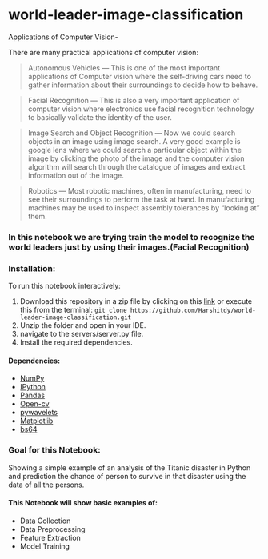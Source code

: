 # world-leader-image-classification

Applications of Computer Vision-

There are many practical applications of computer vision:

>Autonomous Vehicles — This is one of the most important applications of Computer vision where the self-driving cars need to gather information about their surroundings to decide how to behave.

>Facial Recognition — This is also a very important application of computer vision where electronics use facial recognition technology to basically validate the identity of the user.

>Image Search and Object Recognition — Now we could search objects in an image using image search. A very good example is google lens where we could search a particular object within the image by clicking the photo of the image and the computer vision algorithm will search through the catalogue of images and extract information out of the image.

>Robotics — Most robotic machines, often in manufacturing, need to see their surroundings to perform the task at hand. In manufacturing machines may be used to inspect assembly tolerances by “looking at” them.

### In this notebook we are trying train the model to recognize the world leaders just by using their images.(Facial Recognition)

### Installation:

To run this notebook interactively:

1. Download this repository in a zip file by clicking on this [link](https://github.com/Harshitdy/world-leader-image-classification/archive/refs/heads/github.zip) or execute this from the terminal:
`git clone https://github.com/Harshitdy/world-leader-image-classification.git`
2. Unzip the folder and open in your IDE.
3. navigate to the servers/server.py file.
4. Install the required dependencies.

#### Dependencies:
* [NumPy](http://www.numpy.org/)
* [IPython](http://ipython.org/)
* [Pandas](http://pandas.pydata.org/)
* [Open-cv](https://docs.opencv.org/4.x/d3/d52/tutorial_windows_install.html)
* [pywavelets](https://pywavelets.readthedocs.io/en/latest/install.html)
* [Matplotlib](http://matplotlib.org/)
* [bs64](https://pypi.org/project/pybase64/)

### Goal for this Notebook:
Showing a simple example of an analysis of the Titanic disaster in Python and prediction the chance of person to survive in that disaster using the data of all the persons.

#### This Notebook will show basic examples of:
*  Data Collection
*  Data Preprocessing
*  Feature Extraction
*  Model Training
